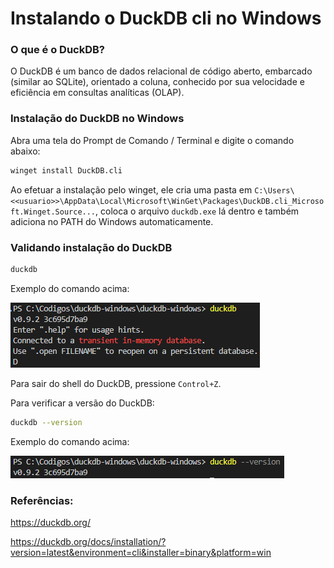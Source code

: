 # Instalando o DuckDB cli no Windows

### O que é o DuckDB?

O DuckDB é um banco de dados relacional de código aberto, embarcado (similar ao SQLite), orientado a coluna, conhecido por sua velocidade e eficiência em consultas analíticas (OLAP). 

### Instalação do DuckDB no Windows

Abra uma tela do Prompt de Comando / Terminal e digite o comando abaixo:

``` bash copy
winget install DuckDB.cli
```

Ao efetuar a instalação pelo winget, ele cria uma pasta em `C:\Users\<<usuario>>\AppData\Local\Microsoft\WinGet\Packages\DuckDB.cli_Microsoft.Winget.Source...`, coloca o arquivo `duckdb.exe` lá dentro e também adiciona no PATH do Windows automaticamente.

### Validando instalação do DuckDB

``` bash copy
duckdb
```

Exemplo do comando acima:

![Alt text](img/img1.png)

Para sair do shell do DuckDB, pressione `Control+Z`.

Para verificar a versão do DuckDB:

``` bash copy
duckdb --version
```
Exemplo do comando acima:

![Alt text](img/img2.png)


### Referências:
https://duckdb.org/

https://duckdb.org/docs/installation/?version=latest&environment=cli&installer=binary&platform=win

